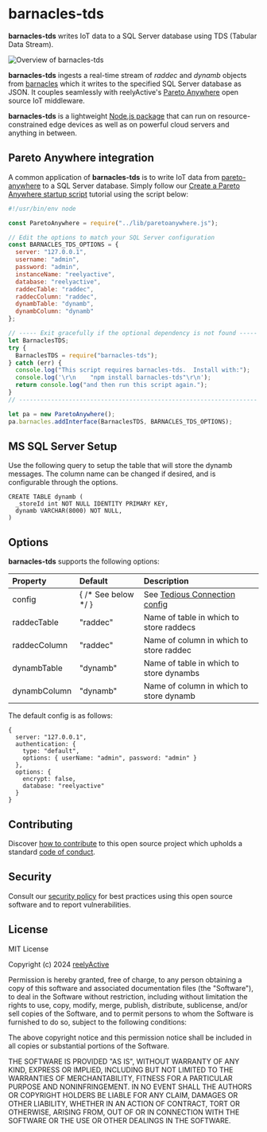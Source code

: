 # barnacles-tds

**barnacles-tds** writes IoT data to a SQL Server database using TDS (Tabular Data Stream).

![Overview of barnacles-tds](https://reelyactive.github.io/barnacles-tds/images/overview.png)

**barnacles-tds** ingests a real-time stream of _raddec_ and _dynamb_ objects from [barnacles](https://github.com/reelyactive/barnacles/) which it writes to the specified SQL Server database as JSON. It couples seamlessly with reelyActive's [Pareto Anywhere](https://www.reelyactive.com/pareto/anywhere/) open source IoT middleware.

**barnacles-tds** is a lightweight [Node.js package](https://www.npmjs.com/package/barnacles-tds) that can run on resource-constrained edge devices as well as on powerful cloud servers and anything in between.

## Pareto Anywhere integration

A common application of **barnacles-tds** is to write IoT data from [pareto-anywhere](https://github.com/reelyactive/pareto-anywhere) to a SQL Server database. Simply follow our [Create a Pareto Anywhere startup script](https://reelyactive.github.io/diy/pareto-anywhere-startup-script/) tutorial using the script below:

```javascript
#!/usr/bin/env node

const ParetoAnywhere = require("../lib/paretoanywhere.js");

// Edit the options to match your SQL Server configuration
const BARNACLES_TDS_OPTIONS = {
  server: "127.0.0.1",
  username: "admin",
  password: "admin",
  instanceName: "reelyactive",
  database: "reelyactive",
  raddecTable: "raddec",
  raddecColumn: "raddec",
  dynambTable: "dynamb",
  dynambColumn: "dynamb"
};

// ----- Exit gracefully if the optional dependency is not found -----
let BarnaclesTDS;
try {
  BarnaclesTDS = require("barnacles-tds");
} catch (err) {
  console.log("This script requires barnacles-tds.  Install with:");
  console.log('\r\n    "npm install barnacles-tds"\r\n');
  return console.log("and then run this script again.");
}
// -------------------------------------------------------------------

let pa = new ParetoAnywhere();
pa.barnacles.addInterface(BarnaclesTDS, BARNACLES_TDS_OPTIONS);
```

## MS SQL Server Setup

Use the following query to setup the table that will store the dynamb messages.
The column name can be changed if desired, and is configurable through the options.

```
CREATE TABLE dynamb (
  _storeId int NOT NULL IDENTITY PRIMARY KEY,
  dynamb VARCHAR(8000) NOT NULL,
)
```

## Options

**barnacles-tds** supports the following options:

| Property     | Default             | Description                             |
| :----------- | :----------------   | :-------------------------------------- |
| config       | { /* See below */ } | See [Tedious Connection config](https://tediousjs.github.io/tedious/api-connection.html) |
| raddecTable  | "raddec"            | Name of table in which to store raddecs |
| raddecColumn | "raddec"            | Name of column in which to store raddec |
| dynambTable  | "dynamb"            | Name of table in which to store dynambs |
| dynambColumn | "dynamb"            | Name of column in which to store dynamb |

The default config is as follows:

    {
      server: "127.0.0.1",
      authentication: {
        type: "default",
        options: { userName: "admin", password: "admin" }
      },
      options: {
        encrypt: false,
        database: "reelyactive"
      }
    }

## Contributing

Discover [how to contribute](CONTRIBUTING.md) to this open source project which upholds a standard [code of conduct](CODE_OF_CONDUCT.md).

## Security

Consult our [security policy](SECURITY.md) for best practices using this open source software and to report vulnerabilities.

## License

MIT License

Copyright (c) 2024 [reelyActive](https://www.reelyactive.com)

Permission is hereby granted, free of charge, to any person obtaining a copy of this software and associated documentation files (the "Software"), to deal in the Software without restriction, including without limitation the rights to use, copy, modify, merge, publish, distribute, sublicense, and/or sell copies of the Software, and to permit persons to whom the Software is furnished to do so, subject to the following conditions:

The above copyright notice and this permission notice shall be included in all copies or substantial portions of the Software.

THE SOFTWARE IS PROVIDED "AS IS", WITHOUT WARRANTY OF ANY KIND, EXPRESS OR
IMPLIED, INCLUDING BUT NOT LIMITED TO THE WARRANTIES OF MERCHANTABILITY,
FITNESS FOR A PARTICULAR PURPOSE AND NONINFRINGEMENT. IN NO EVENT SHALL THE
AUTHORS OR COPYRIGHT HOLDERS BE LIABLE FOR ANY CLAIM, DAMAGES OR OTHER
LIABILITY, WHETHER IN AN ACTION OF CONTRACT, TORT OR OTHERWISE, ARISING FROM,
OUT OF OR IN CONNECTION WITH THE SOFTWARE OR THE USE OR OTHER DEALINGS IN
THE SOFTWARE.
